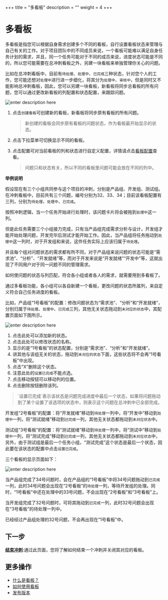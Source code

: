 ﻿+++
title = "多看板"
description = ""
weight = 4
+++

# 多看板

多看板是指您可以根据自身需求创建多个不同的看板，自行设置看板状态来管理与自己有关的工作。对于项目团队中的不同成员来说，一个看板可能难以满足自身任务计划的需求，并且，同一个任务可能对于不同的成员来说，进度状态可能是不同的，所以您可能需要在总冲刺看板之外，另建一块看板来单独管理你关心的问题。

比如在总冲刺看板中，目前有`待处理`、`处理中`、`已完成`三种状态，针对您个人的工作，您可能还想对`处理中`进行进一步细化，将其分为`处理中`、`审核中`，但是同时又不能影响总冲刺看板，因此，您可以另建一块看板，新看板将同步总看板的所有问题，您可以通过更改新看板的列配置和状态配置，来跟踪问题。

![enter description here](/docs/user-guide/agile/imge/image27.png)


1. 点击`创建看板`可创建新的看板，新看板将同步原有看板的所有问题。

    <blockquote class="note">新创建的看板会同步原有看板的问题状态，作为看板最开始显示的状态。</blockquote>

2. 点击下拉菜单可切换显示不同的看板。
3. 点击配置可对当前看板的列和状态进行自定义配置，详情请点击[看板配置](../manage-kanban)查看。

    <blockquote class="note">问题只和状态有关，所以不同的看板里问题可能会放在不同的列中。</blockquote>


**举例说明**

假设现在有三个小组共同参与这个项目的冲刺，分别是产品组、开发组、测试组。在冲刺看板中，目前共有三个问题，编号分别为32、33、34；目前该看板配置有三列，分别为`待处理`、`处理中`、`已完成`。

按照冲刺逻辑，当一个任务开始进行处理时，该问题卡片将会被拖到`处理中`这一列。

但是此任务需要三个小组接力完成，只有当产品组完成需求分析与设计，开发组才能开始处理问题，开发完毕后测试才能开始工作。因此，当产品组将任务拖动到`处理中`这一列时，对于开发组和来说，这件任务实际上应该归属于`待处理`。

并且每个组对问题状态的需求都有所不同，对于产品组来说问题的状态可能是“需求池”、“分析”、“开发就绪”等，而对于开发来说是“开发就绪”“开发中”等，这就出现了不同用户对于同一问题不同的管理需求。

如何使问题的状态与列匹配，符合各小组或者各人的需求，就需要用到多看板了。

通过多看板功能，各小组可以各自新建一个看板，更改问题的状态所属列，来自定义符合自己任务进度的看板。

比如，产品组“1号看板”的配置：修改问题状态为“需求池”、“分析”和“开发就绪”，分别归属于`待处理`、`处理中`、`已完成`三列，其他无关状态拖动到`未对应的状态`中，其配置页面如下图所示。

![enter description here](/docs/user-guide/agile/imge/image43.png)

1. 点击此处可以添加新的状态。
2. 点击此处可以修改状态的名称。
3. 显示的是“1号看板”的状态配置，分别是“需求池”、“分析”和“开发就绪”。
4. 讲其他与该组无关的状态，拖动到`未对应的状态`下面，这些状态将不会再“1号看板”中出现。
5. 点击“X”删除这个状态。
6. 注意此处的`设置已完成`不能点选。
7. 点击移动按钮可以移动列的位置。
8. 点击删除按钮删除该列。

<blockquote class="note">
`设置已完成`表示该状态是问题完成进度中最后一个状态，如果将问题拖动到了某个设置了该选项的状态中，则表示这个问题在总冲刺中已全部完成。
  </blockquote>

开发组“2号看板”的配置：将“开发就绪”移动到`待处理`一列中，将“开发中”移动到`处理中`一列，将“测试就绪”移动到`已完成`一列，其他无关状态都拖动到`未对应状态`中。

测试组“3号看板”的配置：将“测试就绪”移动到`待处理`一列中，将“测试中”移动到`处理中`一列，将“测试完成”移动到`已完成`一列，其他无关状态都拖动到`未对应状态`中，另外，由于测试组是最后一个任务小组，“测试完成”这个状态是最后一个状态，因此要在该状态的配置中点击`设置已完成`。

三个看板的显示页面如下：

![enter description here](/docs/user-guide/agile/imge/image44.png)

当产品组完成了34号问题时，会在产品组的“1号看板”中将34号问题拖动到`已完成`一列，此时34号问题会出现在“2号看板”的`待处理`一列，等待开发组的处理。同时，“1号看板”中还在处理中的33号问题，不会出现在“2号看板”和“3号看板”上。

当开发组完成了32号问题时，可将其拖动到`已完成`一列，此时32号问题会出现在“3号看板”的待处理一列中。

已经经过产品组处理的32号问题，不会再出现在“1号看板”中。

## 下一步

[**结束冲刺**](../close-sprint):通过此页面，您将了解如何结束一个冲刺并关闭其对应的看板。

## 更多操作

- [什么是看板？](../../sprint)
- [如何使用看板](../../sprint/manage-kanban)
- [发布版本](../../release)





